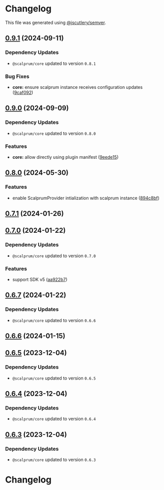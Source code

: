 # Changelog

This file was generated using [@jscutlery/semver](https://github.com/jscutlery/semver).

## [0.9.1](https://github.com/scalprum/scaffolding/compare/@scalprum/react-core-0.9.0...@scalprum/react-core-0.9.1) (2024-09-11)

### Dependency Updates

* `@scalprum/core` updated to version `0.8.1`

### Bug Fixes

* **core:** ensure scalprum instance receives configuration updates ([9caf092](https://github.com/scalprum/scaffolding/commit/9caf092b741300cfd395b42844e21804204a297c))

## [0.9.0](https://github.com/scalprum/scaffolding/compare/@scalprum/react-core-0.8.0...@scalprum/react-core-0.9.0) (2024-09-09)

### Dependency Updates

* `@scalprum/core` updated to version `0.8.0`

### Features

* **core:** allow directly using plugin manifest ([9eede15](https://github.com/scalprum/scaffolding/commit/9eede15da2db3113f480326597f612e8cd853840))

## [0.8.0](https://github.com/scalprum/scaffolding/compare/@scalprum/react-core-0.7.1...@scalprum/react-core-0.8.0) (2024-05-30)


### Features

* enable ScalprumProvider intialization with scalprum instance ([894c8bf](https://github.com/scalprum/scaffolding/commit/894c8bf3d9f32a3f2236d8f1fac86a557cd09639))

## [0.7.1](https://github.com/scalprum/scaffolding/compare/@scalprum/react-core-0.7.0...@scalprum/react-core-0.7.1) (2024-01-26)

## [0.7.0](https://github.com/scalprum/scaffolding/compare/@scalprum/react-core-0.6.7...@scalprum/react-core-0.7.0) (2024-01-22)

### Dependency Updates

* `@scalprum/core` updated to version `0.7.0`

### Features

* support SDK v5 ([aa922b7](https://github.com/scalprum/scaffolding/commit/aa922b710d50c2ae5058a4b11a623c93ce89edcf))

## [0.6.7](https://github.com/scalprum/scaffolding/compare/@scalprum/react-core-0.6.6...@scalprum/react-core-0.6.7) (2024-01-22)

### Dependency Updates

* `@scalprum/core` updated to version `0.6.6`
## [0.6.6](https://github.com/scalprum/scaffolding/compare/@scalprum/react-core-0.6.5...@scalprum/react-core-0.6.6) (2024-01-15)

## [0.6.5](https://github.com/scalprum/scaffolding/compare/@scalprum/react-core-0.6.4...@scalprum/react-core-0.6.5) (2023-12-04)

### Dependency Updates

* `@scalprum/core` updated to version `0.6.5`
## [0.6.4](https://github.com/scalprum/scaffolding/compare/@scalprum/react-core-0.6.3...@scalprum/react-core-0.6.4) (2023-12-04)

### Dependency Updates

* `@scalprum/core` updated to version `0.6.4`
## [0.6.3](https://github.com/scalprum/scaffolding/compare/@scalprum/react-core-0.6.2...@scalprum/react-core-0.6.3) (2023-12-04)

### Dependency Updates

* `@scalprum/core` updated to version `0.6.3`
# Changelog

